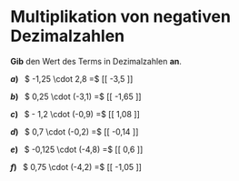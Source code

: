 <!--
version:  0.0.1

language: de

@style
main > *:not(:last-child) {
  margin-bottom: 3rem;
}

input {
    text-align: center;
}

.flex-container {
    display: flex;
    flex-wrap: wrap;
    align-items: stretch;
    gap: 20px;
}

.flex-child {
    flex: 1;
    min-width: 350px;
    margin-right: 20px;
}

@media (max-width: 400px) {
    .flex-child {
        flex: 100%;
        margin-right: 0;
    }
}
@end

formula: \carry   \textcolor{red}{\scriptsize #1}
formula: \digit   \rlap{\carry{#1}}\phantom{#2}#2
formula: \permil  \text{‰}

import: https://raw.githubusercontent.com/LiaTemplates/Tikz-Jax/main/README.md

script: https://cdn.jsdelivr.net/gh/LiaTemplates/Tikz-Jax@main/dist/index.js


tags: Multiplikation, Negative Zahlen, Dezimalzahlen, leicht, niedrig, Angeben

comment: Multipliziere negative Dezimalzahlen im Kopf.

author: Martin Lommatzsch

-->




# Multiplikation von negativen Dezimalzahlen

**Gib** den Wert des Terms in Dezimalzahlen **an**.

<section class="flex-container">

<div class="flex-child">

__$a)\;\;$__ $ -1,25 \cdot 2,8 =$ [[  -3,5  ]]

</div> 
<div class="flex-child">

__$b)\;\;$__ $ 0,25 \cdot (-3,1) =$ [[  -1,65  ]]

</div> 
<div class="flex-child">

__$c)\;\;$__ $ - 1,2 \cdot (-0,9) =$ [[  1,08  ]]

</div> 
<div class="flex-child">

__$d)\;\;$__ $ 0,7 \cdot (-0,2) =$ [[  -0,14  ]]

</div> 
<div class="flex-child">

__$e)\;\;$__ $ -0,125 \cdot (-4,8) =$ [[  0,6  ]]

</div> 
<div class="flex-child">

__$f)\;\;$__ $ 0,75 \cdot (-4,2) =$ [[  -1,05  ]]

</div> 
</section>





